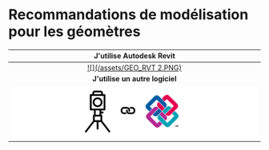 # Recommandations de modélisation pour les géomètres

| **J'utilise Autodesk Revit** |
| :---: |
| [![](/assets/GEO_RVT 2.PNG)](/04_Recommandations-de-modelisation/01_Geometre-Revit/README.md) |
| **J'utilise un autre logiciel** |
| [![](/assets/GEO_IFC.PNG)](/04_Recommandations-de-modelisation/01_Geometre-IFC/README.md) |



